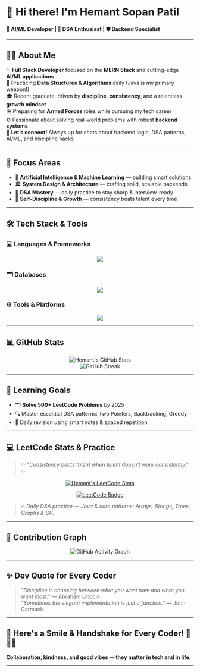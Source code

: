 # 👋 Hi there! I'm Hemant Sopan Patil

**🚀 AI/ML Developer | 🧩 DSA Enthusiast | 🛡️ Backend Specialist**

---

## 🧑‍💻 About Me

✨ **Full Stack Developer** focused on the **MERN Stack** and cutting-edge **AI/ML applications**  
🧠 Practicing **Data Structures & Algorithms** daily (Java is my primary weapon!)  
🎓 Recent graduate, driven by **discipline**, **consistency**, and a relentless **growth mindset**  
🪖 Preparing for **Armed Forces** roles while pursuing my tech career  
⚙️ Passionate about solving real-world problems with robust **backend systems**  
💬 **Let’s connect!** Always up for chats about backend logic, DSA patterns, AI/ML, and discipline hacks

---

## 🎯 Focus Areas

- 🤖 **Artificial Intelligence & Machine Learning** — building smart solutions
- 🏛️ **System Design & Architecture** — crafting solid, scalable backends
- 🔁 **DSA Mastery** — daily practice to stay sharp & interview-ready
- 🧘 **Self-Discipline & Growth** — consistency beats talent every time

---

## 🛠️ Tech Stack & Tools

### 💻 Languages & Frameworks
<p align="center">
  <img src="https://skillicons.dev/icons?i=java,python,js,html,css,tensorflow,pytorch,bootstrap,Artificial Intelligence,machine learning, deep learning" />
</p>

### 🗂️ Databases
<p align="center">
  <img src="https://skillicons.dev/icons?i=mysql,sqlite,postgresql,mongodb" />
</p>

### ⚙️ Tools & Platforms
<p align="center">
  <img src="https://skillicons.dev/icons?i=linux,git,vscode,docker,aws,gcp" />
</p>

---

## 📊 GitHub Stats

<p align="center">
  <img src="https://github-readme-stats.vercel.app/api?username=Hemant210&show_icons=true&theme=tokyonight" alt="Hemant's GitHub Stats" />
  <br>
  <img src="https://streak-stats.demolab.com?user=Hemant210&theme=tokyonight&hide_border=true&date_format=j%20M%5B%20Y%5D" alt="GitHub Streak" />
</p>

---

## 🎯 Learning Goals

- 🗂️ **Solve 500+ LeetCode Problems** by 2025
- 🔍 Master essential DSA patterns: Two Pointers, Backtracking, Greedy
- 🔄 Daily revision using smart notes & spaced repetition

---

## 💻 LeetCode Stats & Practice

> ✨ *“Consistency beats talent when talent doesn’t work consistently.”* ✨

<p align="center">
  <a href="https://leetcode.com/u/Hemant2103/">
    <img src="https://leetcard.jacoblin.cool/Hemant2103?theme=dark&font=Baloo%20Bhai&ext=heatmap&animation=true" alt="Hemant's LeetCode Stats" />
  </a>
</p>

<p align="center">
  <a href="https://leetcode.com/u/Hemant2103/">
    <img src="https://img.shields.io/badge/-Click_to_Visit_My_LeetCode_Profile-FFA116?style=for-the-badge&logo=leetcode&logoColor=white" alt="LeetCode Badge"/>
  </a>
</p>

> 🔥 *Daily DSA practice — Java & core patterns: Arrays, Strings, Trees, Graphs & DP.*

---

## 📅 Contribution Graph

<p align="center">
  <img src="https://github-readme-activity-graph.vercel.app/graph?username=Hemant210&theme=github-compact&area=true&hide_border=true&line=00BFFF&point=1DB954&color=7FDBFF&bg_color=0d1117" alt="GitHub Activity Graph"/>
</p>

---

## ✨ Dev Quote for Every Coder

> _"Discipline is choosing between what you want now and what you want most."_ — Abraham Lincoln  
> _"Sometimes the elegant implementation is just a function."_ — John Carmack

---

## 🤝 Here's a Smile & Handshake for Every Coder! 👋😄🤝

**Collaboration, kindness, and good vibes — they matter in tech and in life.**

---

